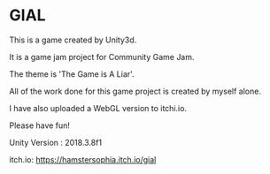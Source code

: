 # GIAL

This is a game created by Unity3d.

It is a game jam project for Community Game Jam.

The theme is 'The Game is A Liar'.

All of the work done for this game project is created by myself alone.

I have also uploaded a WebGL version to itchi.io.

Please have fun!

Unity Version : 2018.3.8f1

itch.io: https://hamstersophia.itch.io/gial
